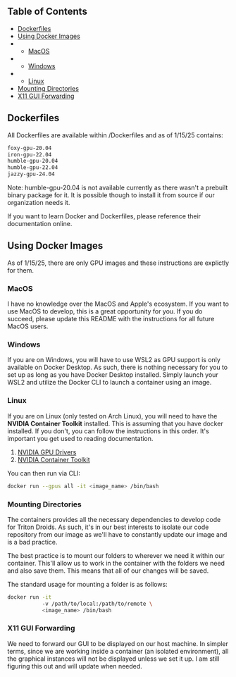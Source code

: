
## Table of Contents
- [Dockerfiles](#dockerfiles)
- [Using Docker Images](#using-docker-images)
- - [MacOS](#macos)
- - [Windows](#windows)
- - [Linux](#linux)
- [Mounting Directories](#mounting-directories)
- [X11 GUI Forwarding](#x11-gui-forwarding)


## Dockerfiles
All Dockerfiles are available within /Dockerfiles and as of 1/15/25 contains:
```txt
foxy-gpu-20.04
iron-gpu-22.04
humble-gpu-20.04
humble-gpu-22.04
jazzy-gpu-24.04
```

Note: humble-gpu-20.04 is not available currently as there wasn't a prebuilt binary package for it. It is possible though to install it from source if our organization needs it.

If you want to learn Docker and Dockerfiles, please reference their documentation online.

## Using Docker Images
As of 1/15/25, there are only GPU images and these instructions are explictly for them.

### MacOS
I have no knowledge over the MacOS and Apple's ecosystem. If you want to use MacOS to develop, this is a great opportunity for you. If you do succeed, please update this README with the instructions for all future MacOS users.

### Windows
If you are on Windows, you will have to use WSL2 as GPU support is only available on Docker Desktop. As such, there is nothing necessary for you to set up as long as you have Docker Desktop installed. Simply launch your WSL2 and utilize the Docker CLI to launch a container using an image.

### Linux
If you are on Linux (only tested on Arch Linux), you will need to have the **NVIDIA Container Toolkit** installed. This is assuming that you have docker installed. If you don't, you can follow the instructions in this order. It's important you get used to reading documentation.

1. [NVIDIA GPU Drivers](https://docs.nvidia.com/datacenter/tesla/driver-installation-guide/index.html)
2. [NVIDIA Container Toolkit](https://docs.nvidia.com/datacenter/cloud-native/container-toolkit/latest/install-guide.html#installation)

You can then run via CLI:
```bash
docker run --gpus all -it <image_name> /bin/bash
```

### Mounting Directories
The containers provides all the necessary dependencies to develop code for Triton Droids. As such, it's in our best interests to isolate our code repository from our image as we'll have to constantly update our image and is a bad practice.

The best practice is to mount our folders to wherever we need it within our container. This'll allow us to work in the container with the folders we need and also save them. This means that all of our changes will be saved. 

The standard usage for mounting a folder is as follows:
```bash
docker run -it 
           -v /path/to/local:/path/to/remote \
           <image_name> /bin/bash
```

### X11 GUI Forwarding
We need to forward our GUI to be displayed on our host machine. In simpler terms, since we are working inside a container (an isolated environment), all the graphical instances will not be displayed unless we set it up. I am still figuring this out and will update when needed.
